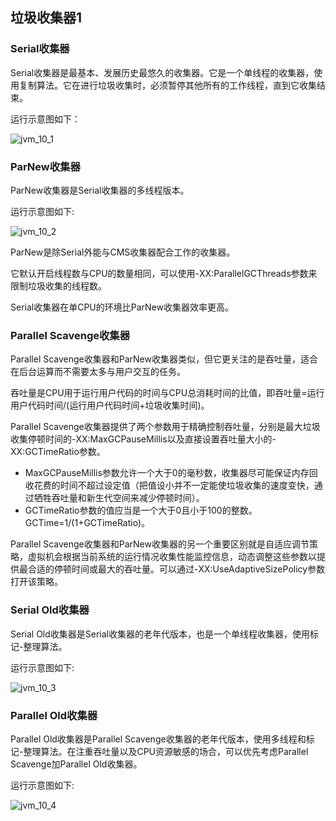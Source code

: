 ## 垃圾收集器1

### Serial收集器

   Serial收集器是最基本、发展历史最悠久的收集器。它是一个单线程的收集器，使用复制算法。它在进行垃圾收集时，必须暂停其他所有的工作线程，直到它收集结束。

   运行示意图如下：

   ![jvm_10_1](/images/jvm/jvm_10_1.png)
   
### ParNew收集器

   ParNew收集器是Serial收集器的多线程版本。

   运行示意图如下:

   ![jvm_10_2](/images/jvm/jvm_10_2.png)

   ParNew是除Serial外能与CMS收集器配合工作的收集器。

   它默认开启线程数与CPU的数量相同，可以使用-XX:ParallelGCThreads参数来限制垃圾收集的线程数。

   Serial收集器在单CPU的环境比ParNew收集器效率更高。

### Parallel Scavenge收集器

   Parallel Scavenge收集器和ParNew收集器类似，但它更关注的是吞吐量，适合在后台运算而不需要太多与用户交互的任务。

   吞吐量是CPU用于运行用户代码的时间与CPU总消耗时间的比值，即吞吐量=运行用户代码时间/(运行用户代码时间+垃圾收集时间)。

   Parallel Scavenge收集器提供了两个参数用于精确控制吞吐量，分别是最大垃圾收集停顿时间的-XX:MaxGCPauseMillis以及直接设置吞吐量大小的-XX:GCTimeRatio参数。

   + MaxGCPauseMillis参数允许一个大于0的毫秒数，收集器尽可能保证内存回收花费的时间不超过设定值（把值设小并不一定能使垃圾收集的速度变快，通过牺牲吞吐量和新生代空间来减少停顿时间）。
   + GCTimeRatio参数的值应当是一个大于0且小于100的整数。GCTime=1/(1+GCTimeRatio)。

   Parallel Scavenge收集器和ParNew收集器的另一个重要区别就是自适应调节策略，虚拟机会根据当前系统的运行情况收集性能监控信息，动态调整这些参数以提供最合适的停顿时间或最大的吞吐量。可以通过-XX:UseAdaptiveSizePolicy参数打开该策略。

### Serial Old收集器

  Serial Old收集器是Serial收集器的老年代版本，也是一个单线程收集器，使用标记-整理算法。

  运行示意图如下:

  ![jvm_10_3](/images/jvm/jvm_10_3.png)

### Parallel Old收集器

  Parallel Old收集器是Parallel Scavenge收集器的老年代版本，使用多线程和标记-整理算法。在注重吞吐量以及CPU资源敏感的场合，可以优先考虑Parallel Scavenge加Parallel Old收集器。

  运行示意图如下:

  ![jvm_10_4](/images/jvm/jvm_10_4.png)

